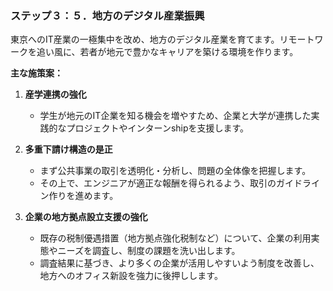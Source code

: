 ### ステップ３：５．地方のデジタル産業振興

東京へのIT産業の一極集中を改め、地方のデジタル産業を育てます。リモートワークを追い風に、若者が地元で豊かなキャリアを築ける環境を作ります。

**主な施策案：**

1.  **産学連携の強化**
    *   学生が地元のIT企業を知る機会を増やすため、企業と大学が連携した実践的なプロジェクトやインターンshipを支援します。

2.  **多重下請け構造の是正**
    *   まず公共事業の取引を透明化・分析し、問題の全体像を把握します。
    *   その上で、エンジニアが適正な報酬を得られるよう、取引のガイドライン作りを進めます。

3.  **企業の地方拠点設立支援の強化**
    *   既存の税制優遇措置（地方拠点強化税制など）について、企業の利用実態やニーズを調査し、制度の課題を洗い出します。
    *   調査結果に基づき、より多くの企業が活用しやすいよう制度を改善し、地方へのオフィス新設を強力に後押しします。
